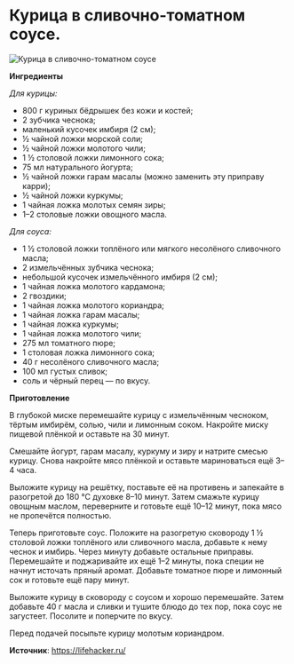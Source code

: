 # Курица в сливочно-томатном соусе.

![Курица в сливочно-томатном соусе](/images/Kulinar/Second/butter-chicken.jpg 'Курица в сливочно-томатном соусе')

**Ингредиенты**

_Для курицы:_

- 800 г куриных бёдрышек без кожи и костей;
- 2 зубчика чеснока;
- маленький кусочек имбиря (2 см);
- ½ чайной ложки морской соли;
- ½ чайной ложки молотого чили;
- 1 ½ столовой ложки лимонного сока;
- 75 мл натурального йогурта;
- ½ чайной ложки гарам масалы (можно заменить эту приправу карри);
- ½ чайной ложки куркумы;
- 1 чайная ложка молотых семян зиры;
- 1–2 столовые ложки овощного масла.

_Для соуса:_

- 1 ½ столовой ложки топлёного или мягкого несолёного сливочного масла;
- 2 измельчённых зубчика чеснока;
- небольшой кусочек измельчённого имбиря (2 см);
- 1 чайная ложка молотого кардамона;
- 2 гвоздики;
- 1 чайная ложка молотого кориандра;
- 1 чайная ложка гарам масалы;
- 1 чайная ложка куркумы;
- 1 чайная ложка молотого чили;
- 275 мл томатного пюре;
- 1 столовая ложка лимонного сока;
- 40 г несолёного сливочного масла;
- 100 мл густых сливок;
- соль и чёрный перец — по вкусу.

**Приготовление**

В глубокой миске перемешайте курицу с измельчённым чесноком, тёртым имбирём, солью, чили и лимонным соком. Накройте миску пищевой плёнкой и оставьте на 30 минут.

Смешайте йогурт, гарам масалу, куркуму и зиру и натрите смесью курицу. Снова накройте мясо плёнкой и оставьте мариноваться ещё 3–4 часа.

Выложите курицу на решётку, поставьте её на противень и запекайте в разогретой до 180 °C духовке 8–10 минут. Затем смажьте курицу овощным маслом, переверните и готовьте ещё 10–12 минут, пока мясо не пропечётся полностью.

Теперь приготовьте соус. Положите на разогретую сковороду 1 ½ столовой ложки топлёного или сливочного масла, добавьте к нему чеснок и имбирь. Через минуту добавьте остальные приправы. Перемешайте и поджаривайте их ещё 1–2 минуты, пока специи не начнут источать пряный аромат. Добавьте томатное пюре и лимонный сок и готовьте ещё пару минут.

Выложите курицу в сковороду с соусом и хорошо перемешайте. Затем добавьте 40 г масла и сливки и тушите блюдо до тех пор, пока соус не загустеет. Посолите и поперчите по вкусу.

Перед подачей посыпьте курицу молотым кориандром.

**Источник**: https://lifehacker.ru/

